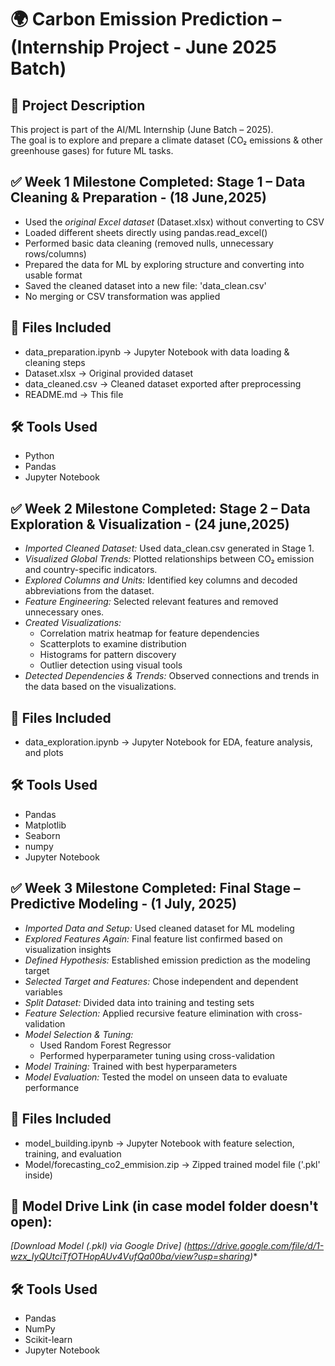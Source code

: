 # 🌍 Carbon Emission Prediction – (Internship Project - June 2025 Batch)

## 📁 Project Description

This project is part of the AI/ML Internship (June Batch – 2025).  
The goal is to explore and prepare a climate dataset (CO₂ emissions & other greenhouse gases) for future ML tasks.

## ✅ Week 1 Milestone Completed: Stage 1 – Data Cleaning & Preparation - (18 June,2025)

- Used the *original Excel dataset* (Dataset.xlsx) without converting to CSV
- Loaded different sheets directly using pandas.read_excel()
- Performed basic data cleaning (removed nulls, unnecessary rows/columns)
- Prepared the data for ML by exploring structure and converting into usable format
- Saved the cleaned dataset into a new file: 'data_clean.csv'
- No merging or CSV transformation was applied

## 📁 Files Included

- data_preparation.ipynb → Jupyter Notebook with data loading & cleaning steps
- Dataset.xlsx → Original provided dataset
- data_cleaned.csv → Cleaned dataset exported after preprocessing
- README.md → This file

## 🛠 Tools Used

- Python
- Pandas
- Jupyter Notebook


## ✅ Week 2 Milestone Completed: Stage 2 – Data Exploration & Visualization - (24 june,2025)

- *Imported Cleaned Dataset:* Used data_clean.csv generated in Stage 1.
- *Visualized Global Trends:* Plotted relationships between CO₂ emission and country-specific indicators.
- *Explored Columns and Units:* Identified key columns and decoded abbreviations from the dataset.
- *Feature Engineering:* Selected relevant features and removed unnecessary ones.
- *Created Visualizations:*
  - Correlation matrix heatmap for feature dependencies
  - Scatterplots to examine distribution
  - Histograms for pattern discovery
  - Outlier detection using visual tools
- *Detected Dependencies & Trends:* Observed connections and trends in the data based on the visualizations.

## 📁 Files Included
- data_exploration.ipynb → Jupyter Notebook for EDA, feature analysis, and plots

## 🛠 Tools Used

- Pandas 
- Matplotlib 
- Seaborn 
- numpy
- Jupyter Notebook


## ✅ Week 3 Milestone Completed: Final Stage – Predictive Modeling - (1 July, 2025)

- *Imported Data and Setup:* Used cleaned dataset for ML modeling  
- *Explored Features Again:* Final feature list confirmed based on visualization insights  
- *Defined Hypothesis:* Established emission prediction as the modeling target  
- *Selected Target and Features:* Chose independent and dependent variables  
- *Split Dataset:* Divided data into training and testing sets  
- *Feature Selection:* Applied recursive feature elimination with cross-validation  
- *Model Selection & Tuning:*
  - Used Random Forest Regressor  
  - Performed hyperparameter tuning using cross-validation  
- *Model Training:* Trained with best hyperparameters  
- *Model Evaluation:* Tested the model on unseen data to evaluate performance  

## 📁 Files Included

- model_building.ipynb → Jupyter Notebook with feature selection, training, and evaluation
- Model/forecasting_co2_emmision.zip → Zipped trained model file ('.pkl' inside)


## 🔗 Model Drive Link (in case model folder doesn't open):
*[Download Model (.pkl) via Google Drive] (https://drive.google.com/file/d/1-wzx_IyQUtciTfOTHopAUv4VufQa00ba/view?usp=sharing)**


## 🛠 Tools Used

- Pandas  
- NumPy  
- Scikit-learn  
- Jupyter Notebook
